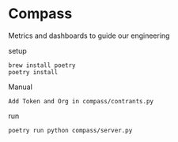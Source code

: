 # Compass

Metrics and dashboards to guide our engineering

setup
```
brew install poetry
poetry install
```

Manual
```
Add Token and Org in compass/contrants.py
```

run
```
poetry run python compass/server.py
```